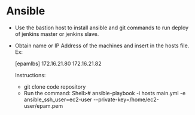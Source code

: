 # Ansible

- Use the bastion host to install ansible and git commands to run deploy of jenkins master or jenkins slave.
- Obtain name or IP Address of the machines and insert in the hosts file. Ex: 

  [epamlbs] 
  172.16.21.80
  172.16.21.82


  Instructions:
  - git clone code repository 
  - Run the command:
  Shell># ansible-playbook -i hosts main.yml  -e ansible_ssh_user=ec2-user --private-key=/home/ec2-user/epam.pem

